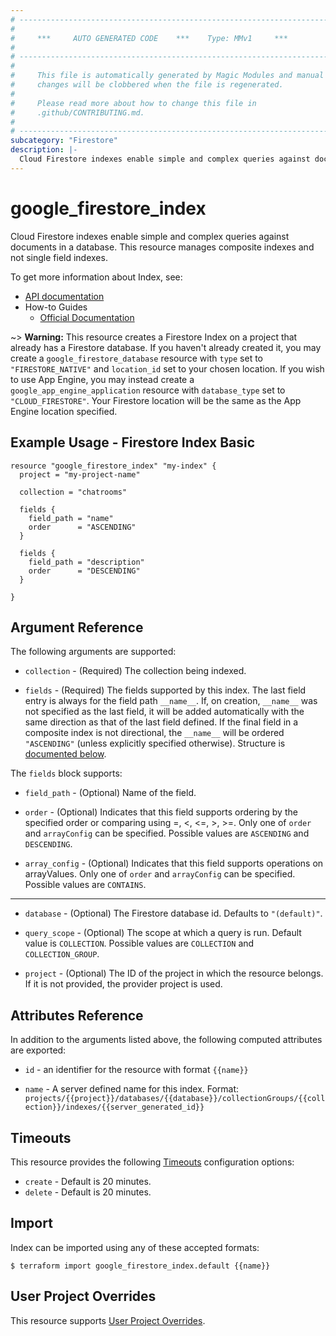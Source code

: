 ```yaml
---
# ----------------------------------------------------------------------------
#
#     ***     AUTO GENERATED CODE    ***    Type: MMv1     ***
#
# ----------------------------------------------------------------------------
#
#     This file is automatically generated by Magic Modules and manual
#     changes will be clobbered when the file is regenerated.
#
#     Please read more about how to change this file in
#     .github/CONTRIBUTING.md.
#
# ----------------------------------------------------------------------------
subcategory: "Firestore"
description: |-
  Cloud Firestore indexes enable simple and complex queries against documents in a database.
---
```


# google\_firestore\_index

Cloud Firestore indexes enable simple and complex queries against documents in a database.
 This resource manages composite indexes and not single
field indexes.


To get more information about Index, see:

* [API documentation](https://cloud.google.com/firestore/docs/reference/rest/v1/projects.databases.collectionGroups.indexes)
* How-to Guides
    * [Official Documentation](https://cloud.google.com/firestore/docs/query-data/indexing)

~> **Warning:** This resource creates a Firestore Index on a project that already has
a Firestore database. If you haven't already created it, you may
create a `google_firestore_database` resource with `type` set to
`"FIRESTORE_NATIVE"` and `location_id` set to your chosen location.
If you wish to use App Engine, you may instead create a
`google_app_engine_application` resource with `database_type` set to
`"CLOUD_FIRESTORE"`. Your Firestore location will be the same as
the App Engine location specified.

## Example Usage - Firestore Index Basic


```hcl
resource "google_firestore_index" "my-index" {
  project = "my-project-name"

  collection = "chatrooms"

  fields {
    field_path = "name"
    order      = "ASCENDING"
  }

  fields {
    field_path = "description"
    order      = "DESCENDING"
  }

}
```

## Argument Reference

The following arguments are supported:


* `collection` -
  (Required)
  The collection being indexed.

* `fields` -
  (Required)
  The fields supported by this index. The last field entry is always for
  the field path `__name__`. If, on creation, `__name__` was not
  specified as the last field, it will be added automatically with the
  same direction as that of the last field defined. If the final field
  in a composite index is not directional, the `__name__` will be
  ordered `"ASCENDING"` (unless explicitly specified otherwise).
  Structure is [documented below](#nested_fields).


<a name="nested_fields"></a>The `fields` block supports:

* `field_path` -
  (Optional)
  Name of the field.

* `order` -
  (Optional)
  Indicates that this field supports ordering by the specified order or comparing using =, <, <=, >, >=.
  Only one of `order` and `arrayConfig` can be specified.
  Possible values are `ASCENDING` and `DESCENDING`.

* `array_config` -
  (Optional)
  Indicates that this field supports operations on arrayValues. Only one of `order` and `arrayConfig` can
  be specified.
  Possible values are `CONTAINS`.

- - -


* `database` -
  (Optional)
  The Firestore database id. Defaults to `"(default)"`.

* `query_scope` -
  (Optional)
  The scope at which a query is run.
  Default value is `COLLECTION`.
  Possible values are `COLLECTION` and `COLLECTION_GROUP`.

* `project` - (Optional) The ID of the project in which the resource belongs.
    If it is not provided, the provider project is used.


## Attributes Reference

In addition to the arguments listed above, the following computed attributes are exported:

* `id` - an identifier for the resource with format `{{name}}`

* `name` -
  A server defined name for this index. Format:
  `projects/{{project}}/databases/{{database}}/collectionGroups/{{collection}}/indexes/{{server_generated_id}}`


## Timeouts

This resource provides the following
[Timeouts](https://developer.hashicorp.com/terraform/plugin/sdkv2/resources/retries-and-customizable-timeouts) configuration options:

- `create` - Default is 20 minutes.
- `delete` - Default is 20 minutes.

## Import


Index can be imported using any of these accepted formats:

```
$ terraform import google_firestore_index.default {{name}}
```

## User Project Overrides

This resource supports [User Project Overrides](https://registry.terraform.io/providers/hashicorp/google/latest/docs/guides/provider_reference#user_project_override).
